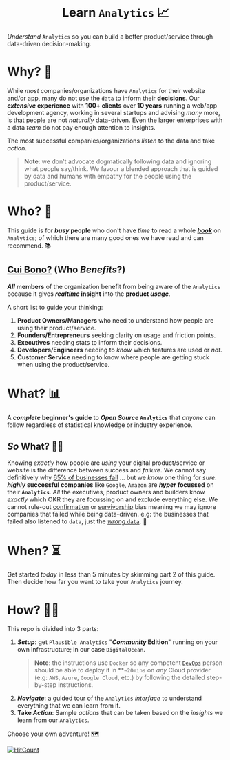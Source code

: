 <div align="center">

# Learn `Analytics` 📈

</div>

_Understand_ `Analytics`
so you can build a better product/service
through data-driven decision-making.

# Why? 💭

While _most_ companies/organizations
have `Analytics` for their
website and/or app,
many do not _use_ the `data`
to inform their **decisions**.
Our **_extensive_ experience** with **100+ clients**
over **10 years** running a web/app development agency,
working in several startups and advising _many_ more,
is that people are not _naturally_ data-driven.
Even the larger enterprises with a data _team_
do not pay enough attention to insights.

The most successful companies/organizations
_listen_ to the data
and take _action_.

> **Note**: we don't advocate
> dogmatically following data
> and ignoring what people say/think.
> We favour a blended approach
> that is guided by data
> and humans with empathy
> for the people using the product/service.

# Who? 👥

This guide is for **_busy_ people**
who don't have _time_
to read a whole
[_**book**_](https://www.amazon.com/s?k=analytics)
on `Analytics`;
of which there are many good ones
we have read and can recommend. 📚

## [Cui Bono?](https://en.wiktionary.org/wiki/cui_bono) (Who _Benefits_?)

**_All_ members** of the organization benefit
from being aware of the `Analytics`
because it gives **_realtime_ insight**
into the **product _usage_**.

A short list to guide your thinking:

1. **Product Owners/Managers** who need to understand
   how people are using their product/service.
2. **Founders/Entrepreneurs** seeking clarity on usage and friction points.
3. **Executives** needing stats to inform their decisions.
4. **Developers/Engineers** needing to _know_ which features are used or _not_.
5. **Customer Service** needing to know where people
   are getting stuck when using the product/service.

# What? 📊

A **_complete_ beginner's guide**
to **_Open Source_ `Analytics`**
that _anyone_ can follow
regardless of statistical knowledge
or industry experience.

## _So_ What? 🤷‍♀️

Knowing _exactly_ how people are _using_
your digital product/service or website
is the difference between success and _failure_.
We cannot say definitively why
[65% of businesses fail](https://www.investopedia.com/financial-edge/1010/top-6-reasons-new-businesses-fail.aspx) ...
but we _know_ one thing for _sure_:
**_highly_ successful companies** like `Google`, `Amazon`
are **_hyper_ focussed** on their **`Analytics`**.
_All_ the executives, product owners and builders know _exactly_
which OKR they are focussing on and exclude everything else.
We cannot rule-out
[confirmation](https://en.wikipedia.org/wiki/Confirmation_bias)
or
[survivorship](https://en.wikipedia.org/wiki/Survivorship_bias)
bias meaning we may ignore companies that failed while being data-driven.
e.g: the businesses that failed also listened to `data`,
just the
[_wrong_ `data`](https://www.goodreads.com/quotes/9923896-management-is-doing-things-right-leadership-is-doing-the-right).
💭


# When? ⏳

Get started _today_
in less than 5 minutes
by skimming part 2 of this guide.
Then decide how far you want to take your `Analytics` journey.

# How? 👩‍💻

This repo is divided into 3 parts:
1. **_Setup_**: get `Plausible Analytics` "**_Community_ Edition**"
   running on your own infrastructure; in our case `DigitalOcean`.
   > **Note**: the instructions use `Docker`
   so any competent
   [`DevOps`](https://github.com/dwyl/learn-devops)
   person should be able to deploy it in **`~20mins`
   on _any_ Cloud provider 
   (e.g: `AWS`, `Azure`, `Google Cloud`, etc.)
   by following the detailed step-by-step instructions.
2. **_Navigate_**: a guided tour of the `Analytics` _interface_
   to understand everything that we can learn from it.
3. **Take _Action_**: Sample _actions_ that can be taken
   based on the _insights_ we learn from our `Analytics`.

Choose your own adventure! 🗺️


[![HitCount](https://hits.dwyl.com/dwyl/learn-analytics.svg?style=flat-square)](http://hits.dwyl.com/dwyl/learn-analytics)